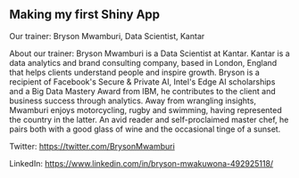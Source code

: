 ## Making my first Shiny App

Our trainer: Bryson Mwamburi, Data Scientist, Kantar

About our trainer: Bryson Mwamburi is a Data Scientist at Kantar. Kantar is a data analytics and brand consulting company, based in London, England that helps clients understand people and inspire growth. Bryson is a recipient of Facebook's Secure & Private AI, Intel's Edge AI scholarships and a Big Data Mastery Award from IBM, he contributes to the client and business success through analytics. Away from wrangling insights, Mwamburi enjoys motorcycling, rugby and swimming, having represented the country in the latter. An avid reader and self-proclaimed master chef, he pairs both with a good glass of wine and the occasional tinge of a sunset. 

Twitter: https://twitter.com/BrysonMwamburi

LinkedIn: https://www.linkedin.com/in/bryson-mwakuwona-492925118/
